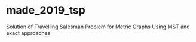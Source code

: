 # made_2019_tsp
Solution of Travelling Salesman Problem for Metric Graphs Using MST and exact approaches
